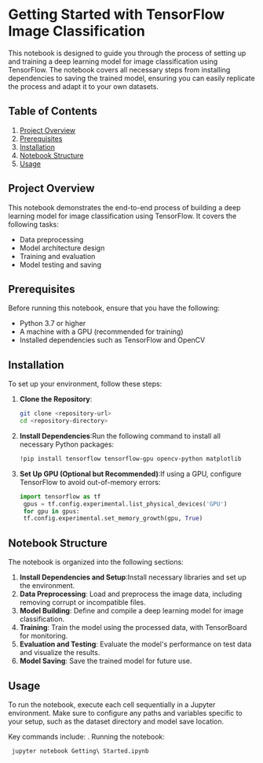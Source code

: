 # Getting Started with TensorFlow Image Classification

This notebook is designed to guide you through the process of setting up and training a deep learning model for image classification using TensorFlow. The notebook covers all necessary steps from installing dependencies to saving the trained model, ensuring you can easily replicate the process and adapt it to your own datasets.

## Table of Contents
1. [Project Overview](#project-overview)
2. [Prerequisites](#prerequisites)
3. [Installation](#installation)
4. [Notebook Structure](#notebook-structure)
5. [Usage](#usage)


## Project Overview
This notebook demonstrates the end-to-end process of building a deep learning model for image classification using TensorFlow. It covers the following tasks:
- Data preprocessing
- Model architecture design
- Training and evaluation
- Model testing and saving

## Prerequisites
Before running this notebook, ensure that you have the following:
- Python 3.7 or higher
- A machine with a GPU (recommended for training)
- Installed dependencies such as TensorFlow and OpenCV

## Installation
To set up your environment, follow these steps:

1. **Clone the Repository**:
   ```bash
   git clone <repository-url>
   cd <repository-directory>
2. **Install Dependencies**:Run the following command to install all necessary Python packages:
   ```bash
   !pip install tensorflow tensorflow-gpu opencv-python matplotlib
3. **Set Up GPU (Optional but Recommended)**:If using a GPU, configure TensorFlow to avoid out-of-memory errors:
   ```python
   import tensorflow as tf
    gpus = tf.config.experimental.list_physical_devices('GPU')
    for gpu in gpus:
    tf.config.experimental.set_memory_growth(gpu, True)
## Notebook Structure
The notebook is organized into the following sections:
  1. **Install Dependencies and Setup**:Install necessary libraries and set up the environment.
  2. **Data Preprocessing**: Load and preprocess the image data, including removing corrupt or incompatible files.
  3. **Model Building**: Define and compile a deep learning model for image classification.
  4. **Training**: Train the model using the processed data, with TensorBoard for monitoring.
  5. **Evaluation and Testing**: Evaluate the model's performance on test data and visualize the results.
  6. **Model Saving**: Save the trained model for future use.

## Usage
To run the notebook, execute each cell sequentially in a Jupyter environment. Make sure to configure any paths and variables specific to your setup, such as the dataset directory and model save location.

Key commands include:
. Running the notebook:
  ```ba sh
   jupyter notebook Getting\ Started.ipynb
